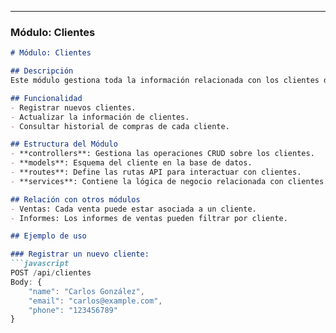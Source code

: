 
---

### Módulo: **Clientes**

```markdown
# Módulo: Clientes

## Descripción
Este módulo gestiona toda la información relacionada con los clientes de la tienda, incluyendo datos personales e historial de compras.

## Funcionalidad
- Registrar nuevos clientes.
- Actualizar la información de clientes.
- Consultar historial de compras de cada cliente.

## Estructura del Módulo
- **controllers**: Gestiona las operaciones CRUD sobre los clientes.
- **models**: Esquema del cliente en la base de datos.
- **routes**: Define las rutas API para interactuar con clientes.
- **services**: Contiene la lógica de negocio relacionada con clientes.

## Relación con otros módulos
- Ventas: Cada venta puede estar asociada a un cliente.
- Informes: Los informes de ventas pueden filtrar por cliente.

## Ejemplo de uso

### Registrar un nuevo cliente:
```javascript
POST /api/clientes
Body: {
    "name": "Carlos González",
    "email": "carlos@example.com",
    "phone": "123456789"
}
